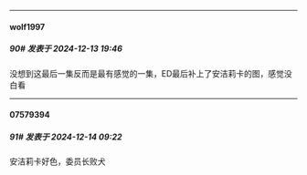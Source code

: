 ﻿
*****

####  wolf1997  
##### 90#       发表于 2024-12-13 19:46

没想到这最后一集反而是最有感觉的一集，ED最后补上了安洁莉卡的图，感觉没白看


*****

####  07579394  
##### 91#       发表于 2024-12-14 09:22

安洁莉卡好色，委员长败犬

